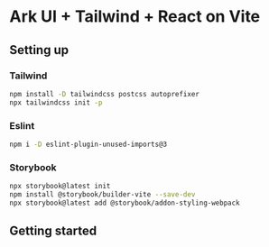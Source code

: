 # Ark UI + Tailwind + React on Vite

## Setting up

### Tailwind

```sh
npm install -D tailwindcss postcss autoprefixer
npx tailwindcss init -p
```

### Eslint

```sh
npm i -D eslint-plugin-unused-imports@3
```

### Storybook

```sh
npx storybook@latest init
npm install @storybook/builder-vite --save-dev
npx storybook@latest add @storybook/addon-styling-webpack
```

## Getting started
